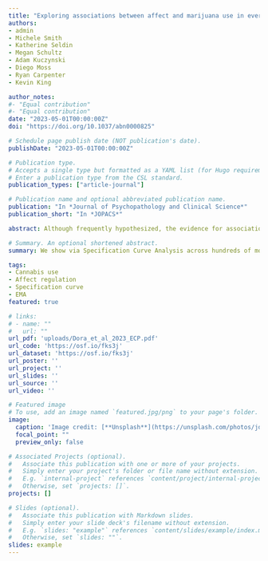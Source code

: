 ```yaml
---
title: "Exploring associations between affect and marijuana use in everyday life via specification curve analysis"
authors:
- admin
- Michele Smith
- Katherine Seldin
- Megan Schultz
- Adam Kuczynski
- Diego Moss
- Ryan Carpenter
- Kevin King

author_notes:
#- "Equal contribution"
#- "Equal contribution"
date: "2023-05-01T00:00:00Z"
doi: "https://doi.org/10.1037/abn0000825"

# Schedule page publish date (NOT publication's date).
publishDate: "2023-05-01T00:00:00Z"

# Publication type.
# Accepts a single type but formatted as a YAML list (for Hugo requirements).
# Enter a publication type from the CSL standard.
publication_types: ["article-journal"]

# Publication name and optional abbreviated publication name.
publication: "In *Journal of Psychopathology and Clinical Science*"
publication_short: "In *JOPACS*"

abstract: Although frequently hypothesized, the evidence for associations between affect and marijuana use in everyday life remains ambiguous. Inconsistent findings across existing work may be due, in part, to differences in study design and analytic decisions, such as study inclusion criteria, the operationalization of affect, or the timing of affect assessment. We used specification curves to assess the robustness of the evidence for affect predicting same-day marijuana use and marijuana use predicting next-day affect across several hundred models that varied in terms of decisions that reflect those typical in this literature (e.g., whether to average affect prior to marijuana use or select the affect report closest in time to marijuana use). We fitted these curves to data from two ecological momentary assessment studies of regular marijuana and/or alcohol using college students (N = 287). Results provided robust evidence that marijuana use was slightly less likely following experiences of negative affect and slightly more likely following positive affect. Specification curves suggested that differences in previous findings are most likely a function of the specific emotion items used to represent affect rather than differences in inclusion criteria, the temporal assessment and modeling of affect, or the covariates added to the model. There was little evidence for an association between marijuana use and next-day affect. Overall, our findings provide evidence against the predictions made by affect reinforcement models in college students and suggest that future research should model the associations of marijuana use with discrete emotional states rather than general negative and positive affect.

# Summary. An optional shortened abstract.
summary: We show via Specification Curve Analysis across hundreds of models that there is little evidence for affect regulation of cannabis in regularly using young adults.

tags:
- Cannabis use
- Affect regulation
- Specification curve
- EMA
featured: true

# links:
# - name: ""
#   url: ""
url_pdf: 'uploads/Dora_et_al_2023_ECP.pdf'
url_code: 'https://osf.io/fks3j'
url_dataset: 'https://osf.io/fks3j'
url_poster: ''
url_project: ''
url_slides: ''
url_source: ''
url_video: ''

# Featured image
# To use, add an image named `featured.jpg/png` to your page's folder. 
image:
  caption: 'Image credit: [**Unsplash**](https://unsplash.com/photos/jdD8gXaTZsc)'
  focal_point: ""
  preview_only: false

# Associated Projects (optional).
#   Associate this publication with one or more of your projects.
#   Simply enter your project's folder or file name without extension.
#   E.g. `internal-project` references `content/project/internal-project/index.md`.
#   Otherwise, set `projects: []`.
projects: []

# Slides (optional).
#   Associate this publication with Markdown slides.
#   Simply enter your slide deck's filename without extension.
#   E.g. `slides: "example"` references `content/slides/example/index.md`.
#   Otherwise, set `slides: ""`.
slides: example
---
```


